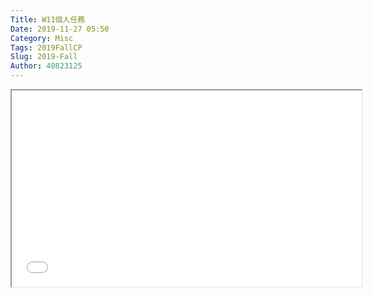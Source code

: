 ```yaml
---
Title: W11個人任務
Date: 2019-11-27 05:50
Category: Misc
Tags: 2019FallCP
Slug: 2019-Fall
Author: 40823125
---
```

<iframe width="560" height="314" src="//www.youtube.com/embed/uGqZmPUd9LI" allowfullscreen="allowfullscreen"></iframe>
